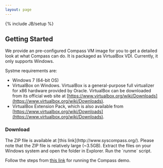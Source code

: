 ```yaml
---
layout: page
---
```


{% include JB/setup %}

Getting Started
---------------

We provide an pre-configured Compass VM image for you to get a detailed look at what Compass can do. It is packaged as VirtualBox VDI. Currently, it only supports Windows.

Systme requirements are:

  * Windows 7 (64-bit OS)
  * VirtualBox on Windows. VirtualBox is a general-purpose full virtualizer for x86 hardware provided by Oracle. VirtualBox can be downloaded from its official web site at [https://www.virtualbox.org/wiki/Downloads](https://www.virtualbox.org/wiki/Downloads).
  * VirtualBox Extension Pack, which is also available from [https://www.virtualbox.org/wiki/Downloads](https://www.virtualbox.org/wiki/Downloads).

<h3>Download </h3>
  The ZIP file is available at [this link](http://www.syscompass.org/). Please note that the ZIP file is relatively large (~3.5GB).
  Extract the files on your Windows system and open the folder in Explorer. Run the `runme` script.

 Follow the steps from [this link](/userguides/steps.html) for running the Compass demo.


